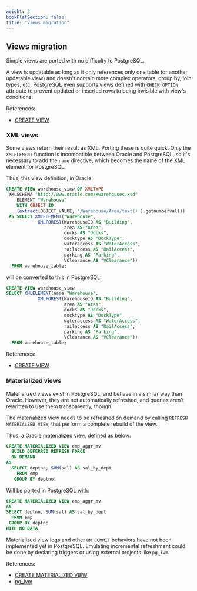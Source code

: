 ```yaml
---
weight: 3
bookFlatSection: false
title: "Views migration"
---
```


## Views migration

Simple views are ported with no difficulty to PostgreSQL. 

A view is updatable as long as it only references only one table (or another 
updatable view) and doesn't contain more complex operators, group by, join types, 
etc. PostgreSQL even supports views defined with `CHECK OPTION` attribute to
prevent updated or inserted rows to being invisible with view's conditions.

References:

* [CREATE VIEW](https://www.postgresql.org/docs/current/sql-createview.html)

### XML views

Some views return their result as XML. Porting these is quite quick. Only the 
`XMLELEMENT` function is incompatible between Oracle and PostgreSQL, so it's 
necessary to add the `name` directive, which becomes the name of the XML element 
for PostgreSQL. 

Thus, this view definition, in Oracle:

```sql
CREATE VIEW warehouse_view OF XMLTYPE
 XMLSCHEMA "http://www.oracle.com/xwarehouses.xsd" 
    ELEMENT "Warehouse"
    WITH OBJECT ID 
    (extract(OBJECT_VALUE, '/Warehouse/Area/text()').getnumberval())
 AS SELECT XMLELEMENT("Warehouse",
            XMLFOREST(WarehouseID AS "Building",
                      area AS "Area",
                      docks AS "Docks",
                      docktype AS "DockType",
                      wateraccess AS "WaterAccess",
                      railaccess AS "RailAccess",
                      parking AS "Parking",
                      VClearance AS "VClearance"))
  FROM warehouse_table;
```

will be converted to this in PostgreSQL:

```sql
CREATE VIEW warehouse_view
SELECT XMLELEMENT(name "Warehouse",
            XMLFOREST(WarehouseID AS "Building",
                      area AS "Area",
                      docks AS "Docks",
                      docktype AS "DockType",
                      wateraccess AS "WaterAccess",
                      railaccess AS "RailAccess",
                      parking AS "Parking",
                      VClearance AS "VClearance"))
  FROM warehouse_table;
```

References:

* [CREATE VIEW](http://www.postgresql.org/docs/current/static/sql-createview.html)

### Materialized views

Materialized views exist in PostgreSQL, and behave in a similar way than Oracle.
However, they are not automatically refreshed, and queries aren't rewritten to 
use them transparently, though.

The materialized view needs to be refreshed on demand by calling 
`REFRESH MATERIALZED VIEW`, that perform a complete rebuild of the view.

Thus, a Oracle materialized view, defined as below:

```sql
CREATE MATERIALIZED VIEW emp_aggr_mv
  BUILD DEFERRED REFRESH FORCE
  ON DEMAND
AS
  SELECT deptno, SUM(sal) AS sal_by_dept
    FROM emp
   GROUP BY deptno;
```

Will be ported in PostgreSQL with:

```sql
CREATE MATERIALIZED VIEW emp_aggr_mv
AS
SELECT deptno, SUM(sal) AS sal_by_dept
  FROM emp
 GROUP BY deptno
WITH NO DATA;
```

Materialized view logs and other `ON COMMIT` behaviors have not been implemented
yet in PostgreSQL. Emulating incremental refreshment could be done by declaring
triggers or using external projects like `pg_ivm`.

References:

* [CREATE MATERIALIZED VIEW](https://www.postgresql.org/docs/current/sql-creatematerializedview.html)
* [pg_ivm](https://github.com/sraoss/pg_ivm)